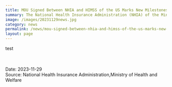 ```yaml
---
title: MOU Signed Between NHIA and HIMSS of the US Marks New Milestones in Digital Transformation
summary: The National Health Insurance Administration (NHIA) of the Ministry of Health and Welfare signed an MOU with the Healthcare Information and Management Systems Society (HIMSS) of the United States on November 13, 2023.
image: /images/20231129news.jpg
category: news
permalink: /news/mou-signed-between-nhia-and-himss-of-the-us-marks-new-milestones in-digital-transformation /
layout: page
---
```


test

<br/>
<br/>
Date: 2023-11-29
<br/>
Source: National Health Insurance Administration,Ministry of Health and Welfare
